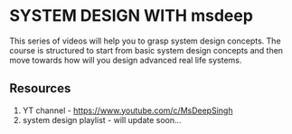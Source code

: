 # SYSTEM DESIGN WITH msdeep
This series of videos will help you to grasp system design concepts. The course is structured to start from basic system design concepts and then move towards how will you design advanced real life systems.

## Resources 
1. YT channel - https://www.youtube.com/c/MsDeepSingh
2. system design playlist - will update soon...

